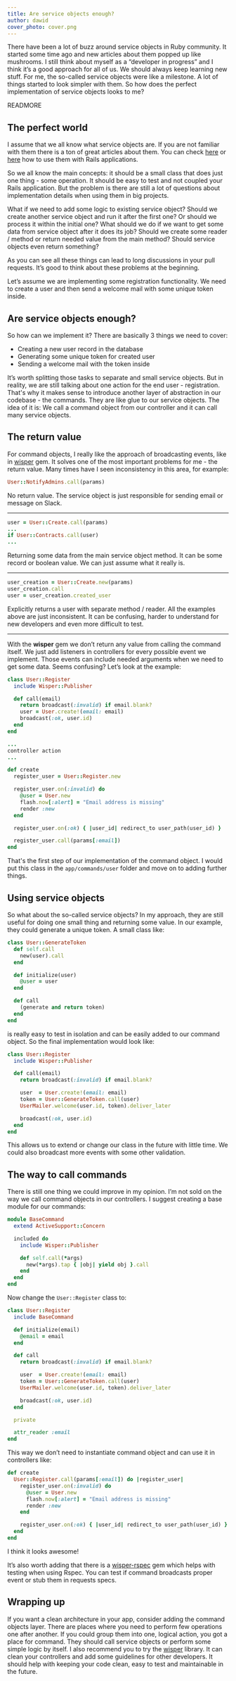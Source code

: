 ```yaml
---
title: Are service objects enough?
author: dawid
cover_photo: cover.png
---
```


There have been a lot of buzz around service objects in Ruby community. It started some time ago and new articles about them popped up like mushrooms. I still think about myself as a “developer in progress” and I think it’s a good approach for all of us. We should always keep learning new stuff. For me, the so-called service objects were like a milestone. A lot of things started to look simpler with them. So how does the perfect implementation of service objects looks to me?

READMORE


## The perfect world

I assume that we all know what service objects are. If you are not familiar with them there is a ton of great articles about them. You can check [here](http://sporto.github.io/blog/2012/11/15/a-pattern-for-service-objects-in-rails/) or [here](https://blog.engineyard.com/2014/keeping-your-rails-controllers-dry-with-services) how to use them with Rails applications.


So we all know the main concepts: it should be a small class that does just one thing - some operation. It should be easy to test and not coupled your Rails application. But the problem is there are still a lot of questions about implementation details when using them in big projects.


What if we need to add some logic to existing service object? Should we create another service object and run it after the first one? Or should we process it within the initial one? What should we do if we want to get some data from service object after it does its job? Should we create some reader / method or return needed value from the main method? Should service objects even return something?


As you can see all these things can lead to long discussions in your pull requests. It’s good to think about these problems at the beginning.


Let’s assume we are implementing some registration functionality. We need to create a user and then send a welcome mail with some unique token inside.


## Are service objects enough?


So how can we implement it? There are basically 3 things we need to cover:

- Creating a new user record in the database
- Generating some unique token for created user
- Sending a welcome mail with the token inside


It’s worth splitting those tasks to separate and small service objects. But in reality, we are still talking about one action for the end user - registration. That's why it makes sense to introduce another layer of abstraction in our codebase - the commands. They are like glue to our service objects. The idea of it is: We call a command object from our controller and it can call many service objects.


## The return value


For command objects, I really like the approach of broadcasting events, like in [wisper](https://github.com/krisleech/wisper) gem. It solves one of the most important problems for me - the return value. Many times have I seen inconsistency in this area, for example:


```ruby
User::NotifyAdmins.call(params)
```
No return value. The service object is just responsible for sending email or message on Slack.

---


```ruby
user = User::Create.call(params)
...
if User::Contracts.call(user)
...
```
Returning some data from the main service object method. It can be some record or boolean value. We can just assume what it really is.

---


```ruby
user_creation = User::Create.new(params)
user_creation.call
user = user_creation.created_user
```
Explicitly returns a user with separate method / reader. All the examples above are just inconsistent. It can be confusing, harder to understand for new developers and even more difficult to test.

---

With the **wisper** gem we don’t return any value from calling the command itself. We just add listeners in controllers for every possible event we implement. Those events can include needed arguments when we need to get some data. Seems confusing? Let’s look at the example:


```ruby
class User::Register
  include Wisper::Publisher

  def call(email)
    return broadcast(:invalid) if email.blank?
    user = User.create!(email: email)
    broadcast(:ok, user.id)
  end
end

...
controller action
...

def create
  register_user = User::Register.new

  register_user.on(:invalid) do
    @user = User.new
    flash.now[:alert] = "Email address is missing"
    render :new
  end

  register_user.on(:ok) { |user_id| redirect_to user_path(user_id) }

  register_user.call(params[:email])
end
```


That's the first step of our implementation of the command object. I would put this class in the `app/commands/user` folder and move on to adding further things.


## Using service objects


So what about the so-called service objects? In my approach, they are still useful for doing one small thing and returning some value. In our example, they could generate  a unique token. A small class like:


```ruby
class User::GenerateToken
  def self.call
    new(user).call
  end

  def initialize(user)
    @user = user
  end

  def call
    (generate and return token)
  end
end
```


is really easy to test in isolation and can be easily added to our command object. So the final implementation would look like:


```ruby
class User::Register
  include Wisper::Publisher

  def call(email)
    return broadcast(:invalid) if email.blank?

    user  = User.create!(email: email)
    token = User::GenerateToken.call(user)
    UserMailer.welcome(user.id, token).deliver_later

    broadcast(:ok, user.id)
  end
end
```


This allows us to extend or change our class in the future with little time. We could also broadcast more events with some other validation.


## The way to call commands


There is still one thing we could improve in my opinion. I’m not sold on the way we call command objects in our controllers. I suggest creating a base module for our commands:


```ruby
module BaseCommand
  extend ActiveSupport::Concern

  included do
    include Wisper::Publisher

    def self.call(*args)
      new(*args).tap { |obj| yield obj }.call
    end
  end
end
```


Now change the `User::Register` class to:


```ruby
class User::Register
  include BaseCommand

  def initialize(email)
    @email = email
  end

  def call
    return broadcast(:invalid) if email.blank?

    user  = User.create!(email: email)
    token = User::GenerateToken.call(user)
    UserMailer.welcome(user.id, token).deliver_later

    broadcast(:ok, user.id)
  end

  private

  attr_reader :email
end
```

This way we don’t need to instantiate command object and can use it in controllers like:

```ruby
def create
  User::Register.call(params[:email]) do |register_user|
    register_user.on(:invalid) do
      @user = User.new
      flash.now[:alert] = "Email address is missing"
      render :new
    end

    register_user.on(:ok) { |user_id| redirect_to user_path(user_id) }
  end
end
```


I think it looks awesome!


It’s also worth adding that there is a [wisper-rspec](https://github.com/krisleech/wisper-rspec) gem which helps with testing when using Rspec. You can test if command broadcasts proper event or stub them in requests specs.


## Wrapping up


If you want a clean architecture in your app, consider adding the command objects layer. There are places where you need to perform few operations one after another. If you could group them into one, logical action, you got a place for command. They should call service objects or perform some simple logic by itself. I also recommend you to try the [wisper](https://github.com/krisleech/wisper) library. It can clean your controllers and add some guidelines for other developers. It should help with keeping your code clean, easy to test and maintainable in the future.
